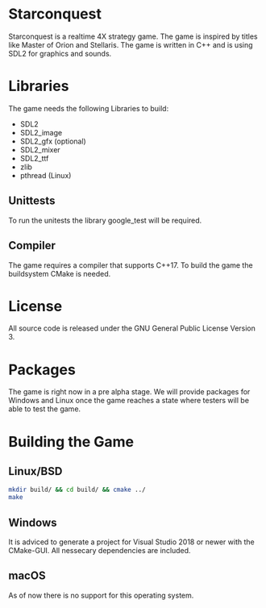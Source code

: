 ﻿
# Starconquest
Starconquest is a realtime 4X strategy game. The game is inspired by titles like Master of Orion and Stellaris. The game is written in C++ and is using SDL2 for graphics and sounds.

# Libraries
The game needs the following Libraries to build:

* SDL2
* SDL2_image
* SDL2_gfx (optional)
* SDL2_mixer
* SDL2_ttf
* zlib
* pthread (Linux)

## Unittests
To run the unitests the library google_test will be required.

## Compiler
The game requires a compiler that supports C++17. To build the game the buildsystem CMake is needed.

# License
All source code is released under the GNU General Public License Version 3.

# Packages
The game is right now in a pre alpha stage. We will provide packages for Windows and Linux once the game reaches a state where testers will be able to test the game.

# Building the Game
## Linux/BSD
```bash
mkdir build/ && cd build/ && cmake ../
make
```
## Windows
It is adviced to generate a project for Visual Studio 2018 or newer with the CMake-GUI. All nessecary dependencies are included.

## macOS
As of now there is no support for this operating system.
